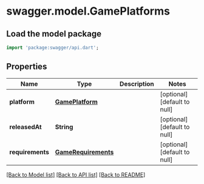 # swagger.model.GamePlatforms

## Load the model package
```dart
import 'package:swagger/api.dart';
```

## Properties
Name | Type | Description | Notes
------------ | ------------- | ------------- | -------------
**platform** | [**GamePlatform**](GamePlatform.md) |  | [optional] [default to null]
**releasedAt** | **String** |  | [optional] [default to null]
**requirements** | [**GameRequirements**](GameRequirements.md) |  | [optional] [default to null]

[[Back to Model list]](../README.md#documentation-for-models) [[Back to API list]](../README.md#documentation-for-api-endpoints) [[Back to README]](../README.md)


